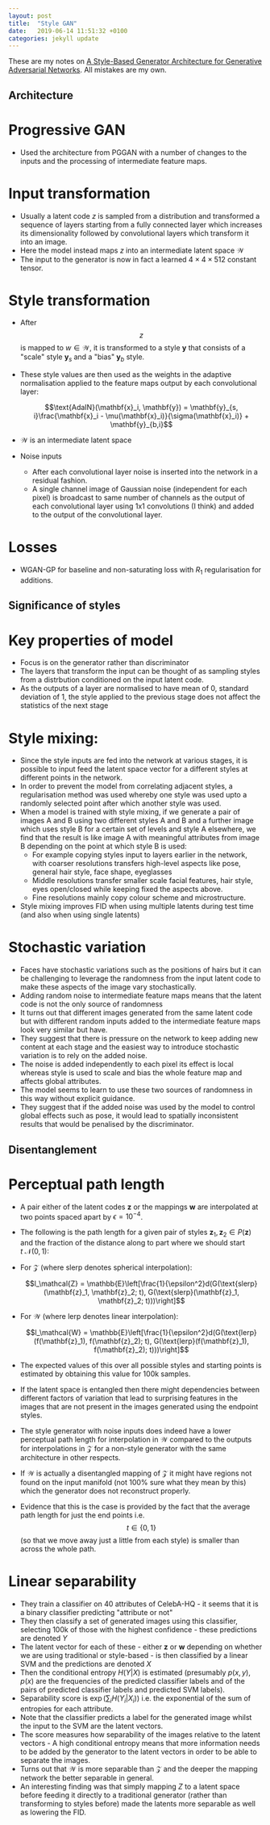 ```yaml
---
layout: post
title:  "Style GAN"
date:   2019-06-14 11:51:32 +0100
categories: jekyll update
---
```


These are my notes on [A Style-Based Generator Architecture for Generative Adversarial Networks](https://arxiv.org/abs/1812.04948). All mistakes are my own. 
 
## Architecture
# Progressive GAN
- Used the architecture from PGGAN with a number of changes to the inputs and the processing of intermediate feature maps.

# Input transformation
- Usually a latent code $z$ is sampled from a distribution and transformed a sequence of layers starting from a fully connected layer which increases its dimensionality followed by convolutional layers which transform it into an image. 
- Here the model instead maps $z$ into an intermediate latent space $\mathcal{W}$
- The input to the generator is now in fact a learned $4 \times 4 \times 512$ constant tensor.

# Style transformation
- After $$z$$ is mapped to $w \in \mathcal{W}$, it is transformed to a style $\mathbf{y}$ that consists of a "scale" style $\mathbf{y}_s$ and a "bias" $\mathbf{y}_b$ style.
- These style values are then used as the weights in the adaptive normalisation applied to the feature maps output by each convolutional layer:

    $$\text{AdaIN}(\mathbf{x}_i, \mathbf{y}) = \mathbf{y}_{s, i}\frac{\mathbf{x}_i - \mu(\mathbf{x}_i)}{\sigma(\mathbf{x}_i)} + \mathbf{y}_{b,i}$$
- $\mathcal{W}$ is an intermediate latent space 
- Noise inputs
    - After each convolutional layer noise is inserted into the network in a residual fashion.
    - A single channel image of Gaussian noise (independent for each pixel) is broadcast to same number of channels as the output of each convolutional layer using 1x1 convolutions (I think) and added to the output of the convolutional layer.

# Losses
- WGAN-GP for baseline and non-saturating loss with $R_1$ regularisation for additions. 


##  Significance of styles

# Key properties of model
- Focus is on the generator rather than discriminator
- The layers that transform the input can be thought of as sampling styles from a distrbution conditioned on the input latent code.
- As the outputs of a layer are normalised to have mean of 0, standard deviation of 1, the style applied to the previous stage does not affect the statistics of the next stage

# Style mixing:
- Since the style inputs are fed into the network at various stages, it is possible to input feed the latent space vector for a different styles at different points in the network.
- In order to prevent the model from correlating adjacent styles, a regularisation method was used whereby one style was used upto a randomly selected point after which another style was used.
- When a model is trained with style mixing, if we generate a pair of images A and B using two different styles A and B and a further image which uses style B for a certain set of levels and style A elsewhere, we find that the result is like image A with meaningful attributes from image B depending on the point at which style B is used:
    - For example copying styles input to layers earlier in the network, with coarser resolutions transfers high-level aspects like pose, general hair style, face shape, eyeglasses
    - Middle resolutions transfer smaller scale facial features, hair style, eyes open/closed while keeping fixed the aspects above.
    -  Fine resolutions mainly copy colour scheme and microstructure.
- Style mixing improves FID when using multiple latents during test time (and also when using single latents)

# Stochastic variation
- Faces have stochastic variations such as the positions of hairs but it can be challenging to leverage the randomness from the input latent code to make these aspects of the image vary stochastically.
- Adding random noise to intermediate feature maps means that the latent code is not the only source of randomness
- It turns out that different images generated from the same latent code but with different random inputs added to the intermediate feature maps look very similar but have.
- They suggest that there is pressure on the network to keep adding new content at each stage and the easiest way to introduce stochastic variation is to rely on the added noise.
- The noise is added independently to each pixel its effect is local whereas style is used to scale and bias the whole feature map and affects global attributes.
- The model seems to learn to use these two sources of randomness in this way without explicit guidance. 
- They suggest that if the added noise was used by the model to control global effects such as pose, it would lead to spatially inconsistent results that would be penalised by the discriminator.

## Disentanglement

# Perceptual path length
- A pair either of the latent codes $\mathbf{z}$ or the mappings $\mathbf{w}$ are interpolated at two points spaced apart by $\epsilon = 10^{-4}$. 
- The following is the path length for a given pair of styles $\mathbf{z}_1, \mathbf{z}_2 \in P(\mathbf{z})$ and the fraction of the distance along to part where we should start $t ~ \mathcal{N}(0, 1)$:
- For $\mathcal{Z}$ (where $\text{slerp}$ denotes spherical interpolation):
    
    $$l_\mathcal{Z} = \mathbb{E}\left[\frac{1}{\epsilon^2}d(G(\text{slerp}(\mathbf{z}_1, \mathbf{z}_2; t), G(\text{slerp}(\mathbf{z}_1, \mathbf{z}_2; t)))\right]$$

- For $\mathcal{W}$ (where $\text{lerp}$ denotes linear interpolation):
    
    $$l_\mathcal{W} = \mathbb{E}\left[\frac{1}{\epsilon^2}d(G(\text{lerp}(f(\mathbf{z}_1), f(\mathbf{z}_2); t), G(\text{lerp}(f(\mathbf{z}_1), f(\mathbf{z}_2); t)))\right]$$

- The expected values of this over all possible styles and starting points is estimated by obtaining this value for 100k samples.
- If the latent space is entangled then there might dependencies between different factors of variation that lead to surprising features in the images that are not present in the images generated using the endpoint styles. 
- The style generator with noise inputs does indeed have a lower perceptual path length for interpolation in $\mathcal{W}$ compared to the outputs for interpolations in $\mathcal{Z}$ for a non-style generator with the same architecture in other respects. 
- If $\mathcal{W}$ is actually a disentangled mapping of $\mathcal{Z}$ it might have regions not found on the input manifold (not 100% sure what they mean by this) which the generator does not reconstruct properly.
- Evidence that this is the case is provided by the fact that the average path length for just the end points i.e. $$t \in \{ 0, 1 \}$$ (so that we move away just a little from each style) is smaller than across the whole path.

# Linear separability
- They train a classifier on 40 attributes of CelebA-HQ - it seems that it is a binary classifier predicting "attribute or not"
- They then classify a set of generated images using this classifier, selecting 100k of those with the highest confidence - these predictions are denoted $Y$
- The latent vector for each of these - either $\mathbf{z}$ or $\mathbf{w}$ depending on whether we are using traditional or style-based - is then classified by a linear SVM and the predictions are denoted $X$
- Then the conditional entropy $H(Y\vert X)$ is estimated (presumably $p(x, y)$, $p(x)$ are the frequencies of the predicted classifier labels and of the pairs of predicted classifier labels and predicted SVM labels).
- Separability score is $\exp\left(\sum_i H(Y_i\vert X_i)\right)$ i.e. the exponential of the sum of entropies for each attribute.
- Note that the classifier predicts a label for the generated image whilst the input to the SVM are the latent vectors.
- The score measures how separability of the images relative to the latent vectors - A high conditional entropy means that more information needs to be added by the generator to the latent vectors in order to be able to separate the images.
- Turns out that $\mathcal{W}$ is more separable than $\mathcal{Z}$ and the deeper the mapping network the better separable in general. 
- An interesting finding was that simply mapping $Z$ to a latent space before feeding it directly to a traditional generator (rather than transforming to styles before) made the latents more separable as well as lowering the FID. 


     




  